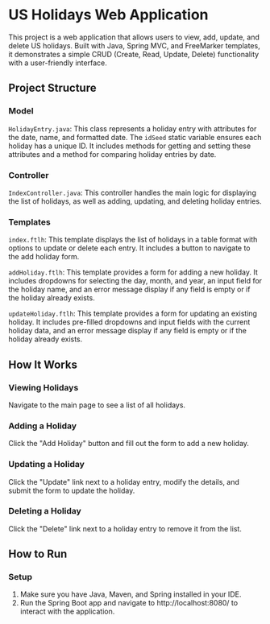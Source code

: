 # US Holidays Web Application

This project is a web application that allows users to view, add, update, and delete US holidays. Built with Java, Spring MVC, and FreeMarker templates, it demonstrates a simple CRUD (Create, Read, Update, Delete) functionality with a user-friendly interface.

## Project Structure

### Model

`HolidayEntry.java`: This class represents a holiday entry with attributes for the date, name, and formatted date. The `idSeed` static variable ensures each holiday has a unique ID. It includes methods for getting and setting these attributes and a method for comparing holiday entries by date.

### Controller

`IndexController.java`: This controller handles the main logic for displaying the list of holidays, as well as adding, updating, and deleting holiday entries. 

### Templates

`index.ftlh`: This template displays the list of holidays in a table format with options to update or delete each entry. It includes a button to navigate to the add holiday form.

`addHoliday.ftlh`: This template provides a form for adding a new holiday. It includes dropdowns for selecting the day, month, and year, an input field for the holiday name, and an error message display if any field is empty or if the holiday already exists.

`updateHoliday.ftlh`: This template provides a form for updating an existing holiday. It includes pre-filled dropdowns and input fields with the current holiday data, and an error message display if any field is empty or if the holiday already exists.

## How It Works

### Viewing Holidays

Navigate to the main page to see a list of all holidays.

### Adding a Holiday

Click the "Add Holiday" button and fill out the form to add a new holiday.

### Updating a Holiday

Click the "Update" link next to a holiday entry, modify the details, and submit the form to update the holiday.

### Deleting a Holiday

Click the "Delete" link next to a holiday entry to remove it from the list.

## How to Run

### Setup

1. Make sure you have Java, Maven, and Spring installed in your IDE.
2. Run the Spring Boot app and navigate to http://localhost:8080/ to interact with the application.
